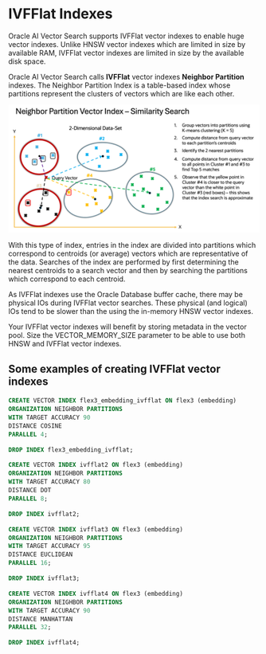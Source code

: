 # IVFFlat Indexes

Oracle AI Vector Search supports IVFFlat vector indexes to enable huge vector indexes.  Unlike HNSW vector indexes which are limited in size by available RAM, IVFFlat vector indexes are limited in size by the available disk space.

Oracle AI Vector Search calls **IVFFlat** vector indexes **Neighbor Partition** indexes.
The Neighbor Partition Index is a table-based index whose partitions represent the clusters of vectors which are like each other.  

<img src="images/IVFFlat.png" width="768" alt="IVFFlat"/>

With this type of index, entries in the index are divided into partitions which correspond to centroids (or average) vectors which are representative of the data.  Searches of the index are performed by first determining the nearest centroids to a search vector and then by searching the partitions which correspond to each centroid.

As IVFFlat indexes use the Oracle Database buffer cache, there may be physical IOs during IVFFlat vector searches.  These physical (and logical) IOs tend to be slower than the using the in-memory HNSW vector indexes.

Your IVFFlat vector indexes will benefit by storing metadata in the vector pool.  Size the VECTOR_MEMORY_SIZE parameter to be able to use both HNSW and IVFFlat vector indexes.

## Some examples of creating IVFFlat vector indexes

```SQL
CREATE VECTOR INDEX flex3_embedding_ivfflat ON flex3 (embedding)
ORGANIZATION NEIGHBOR PARTITIONS 
WITH TARGET ACCURACY 90
DISTANCE COSINE
PARALLEL 4;
```

```SQL
DROP INDEX flex3_embedding_ivfflat;
```

```SQL
CREATE VECTOR INDEX ivfflat2 ON flex3 (embedding)
ORGANIZATION NEIGHBOR PARTITIONS 
WITH TARGET ACCURACY 80
DISTANCE DOT
PARALLEL 8; 
```

```SQL
DROP INDEX ivfflat2;
```

```SQL
CREATE VECTOR INDEX ivfflat3 ON flex3 (embedding)
ORGANIZATION NEIGHBOR PARTITIONS 
WITH TARGET ACCURACY 95
DISTANCE EUCLIDEAN
PARALLEL 16; 
```

```SQL
DROP INDEX ivfflat3;
```

```SQL
CREATE VECTOR INDEX ivfflat4 ON flex3 (embedding)
ORGANIZATION NEIGHBOR PARTITIONS 
WITH TARGET ACCURACY 90
DISTANCE MANHATTAN
PARALLEL 32; 
```

```SQL
DROP INDEX ivfflat4;
```

